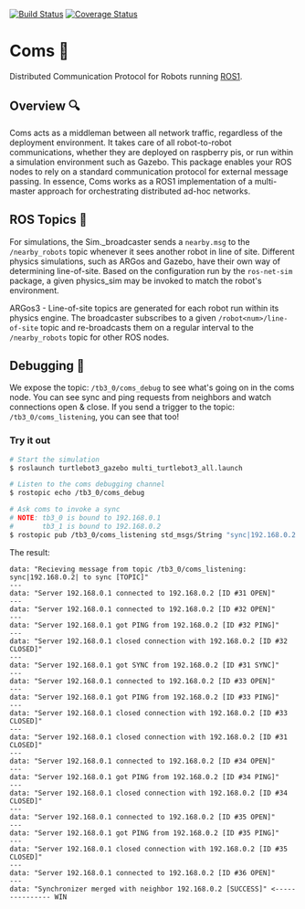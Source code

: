 [![Build Status](https://app.travis-ci.com/NESTLab/coms.svg?branch=main)](https://app.travis-ci.com/NESTLab/coms)
[![Coverage Status](https://coveralls.io/repos/github/NESTLab/coms/badge.svg?branch=HEAD)](https://coveralls.io/github/NESTLab/coms?branch=HEAD)

# Coms 📡
Distributed Communication Protocol for Robots running [ROS1](https://www.ros.org).

## Overview 🔍
Coms acts as a middleman between all network traffic, regardless of the deployment environment. It takes care of all robot-to-robot communications, whether they are deployed on raspberry pis, or run within a simulation environment such as Gazebo. This package enables your ROS nodes to rely on a standard communication protocol for external message passing. In essence, Coms works as a ROS1 implementation of a multi-master approach for orchestrating distributed ad-hoc networks.

## ROS Topics 💬
For simulations, the Sim._broadcaster sends a `nearby.msg` to the `/nearby_robots` topic whenever it sees another robot in line of site. Different physics simulations, such as ARGos and Gazebo, have their own way of determining line-of-site. Based on the configuration run by
the `ros-net-sim` package, a given physics_sim may be invoked to match the robot's environment.

ARGos3 - Line-of-site topics are generated for each robot run within its physics engine.
The broadcaster subscribes to a given `/robot<num>/line-of-site` topic and re-broadcasts them on a regular interval to the `/nearby_robots` topic for other ROS nodes.

## Debugging 🔧
We expose the topic: `/tb3_0/coms_debug` to see what's going on in the coms node. You can see sync and ping requests from neighbors and watch connections open & close. If you send a trigger to the topic: `/tb3_0/coms_listening`, you can see that too!

### Try it out

```zsh
# Start the simulation
$ roslaunch turtlebot3_gazebo multi_turtlebot3_all.launch
```

```zsh
# Listen to the coms debugging channel 
$ rostopic echo /tb3_0/coms_debug
```

```zsh
# Ask coms to invoke a sync
# NOTE: tb3_0 is bound to 192.168.0.1
#       tb3_1 is bound to 192.168.0.2
$ rostopic pub /tb3_0/coms_listening std_msgs/String "sync|192.168.0.2|"
```

The result:
```log
data: "Recieving message from topic /tb3_0/coms_listening: sync|192.168.0.2| to sync [TOPIC]"
---
data: "Server 192.168.0.1 connected to 192.168.0.2 [ID #31 OPEN]"
---
data: "Server 192.168.0.1 connected to 192.168.0.2 [ID #32 OPEN]"
---
data: "Server 192.168.0.1 got PING from 192.168.0.2 [ID #32 PING]"
---
data: "Server 192.168.0.1 closed connection with 192.168.0.2 [ID #32 CLOSED]"
---
data: "Server 192.168.0.1 got SYNC from 192.168.0.2 [ID #31 SYNC]"
---
data: "Server 192.168.0.1 connected to 192.168.0.2 [ID #33 OPEN]"
---
data: "Server 192.168.0.1 got PING from 192.168.0.2 [ID #33 PING]"
---
data: "Server 192.168.0.1 closed connection with 192.168.0.2 [ID #33 CLOSED]"
---
data: "Server 192.168.0.1 closed connection with 192.168.0.2 [ID #31 CLOSED]"
---
data: "Server 192.168.0.1 connected to 192.168.0.2 [ID #34 OPEN]"
---
data: "Server 192.168.0.1 got PING from 192.168.0.2 [ID #34 PING]"
---
data: "Server 192.168.0.1 closed connection with 192.168.0.2 [ID #34 CLOSED]"
---
data: "Server 192.168.0.1 connected to 192.168.0.2 [ID #35 OPEN]"
---
data: "Server 192.168.0.1 got PING from 192.168.0.2 [ID #35 PING]"
---
data: "Server 192.168.0.1 closed connection with 192.168.0.2 [ID #35 CLOSED]"
---
data: "Server 192.168.0.1 connected to 192.168.0.2 [ID #36 OPEN]"
---
data: "Synchronizer merged with neighbor 192.168.0.2 [SUCCESS]" <--------------- WIN

```